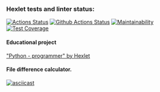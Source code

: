### Hexlet tests and linter status:
[![Actions Status](https://github.com/dchmerenko/python-project-lvl2/workflows/hexlet-check/badge.svg)](https://github.com/dchmerenko/python-project-lvl2/actions)
[![Github Actions Status](https://github.com/dchmerenko/python-project-lvl2/workflows/Python%20CI/badge.svg)](https://github.com//dchmerenko/python-project-lvl2/actions)
[![Maintainability](https://api.codeclimate.com/v1/badges/44191c574ebe416ae9c1/maintainability)](https://codeclimate.com/github/dchmerenko/python-project-lvl2/maintainability)
[![Test Coverage](https://api.codeclimate.com/v1/badges/44191c574ebe416ae9c1/test_coverage)](https://codeclimate.com/github/dchmerenko/python-project-lvl2/test_coverage)

#### Educational project
["Python - programmer" by Hexlet](https://ru.hexlet.io/programs/python)

#### File difference calculator.  
[![asciicast](https://asciinema.org/a/wkPfQSuBzCn40Cq7ttlmPpYhD.svg)](https://asciinema.org/a/wkPfQSuBzCn40Cq7ttlmPpYhD)
